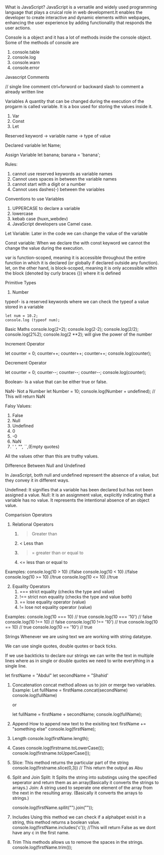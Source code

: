 What is JavaScript?
JavaScript is a versatile and widely used programming language that plays a cruical role in web development.It enables the developer to create interactive and dynamic elements within webpages, enhancing the user experience by adding functionality that responds the user actions.

Console is a object and it has a lot of methods inside the console object.
Some of the methods of console are

1.  console.table
2.  console.log
3.  console.warn
4.  console.error

Javascript Comments

// single line comment
ctrl+forword or backward slash to comment a already written line

Variables
A quantity that can be changed during the execution of the progarm is called variable. It is a box used for storing the values inside it.

1. Var
2. Const
3. Let

Reserved keyword -> variable name -> type of value

Declared variable
let Name;

Assign Variable
let banana;
banana = 'banana';

Rules:

1. cannot use reserved keywords as variable names
2. Cannot uses spaces in between the variable names
3. cannot start with a digit or a number
4. Cannot uses dashes(-) between the variables

Conventions to use Variables

1. UPPERCASE to declare a variable
2. lowercase
3. kebab case (huxn_webdev)
4. JavaScript developers use Camel case.

Let Variable: Later in the code we can change the value of the variable

Const variable: When we declare the with const keyword we cannot the change the value during the execution.

var is function-scoped, meaning it is accessible throughout the entire function in which it is declared (or globally if declared outside any function). let, on the other hand, is block-scoped, meaning it is only accessible within the block (denoted by curly braces {}) where it is defined

Primitive Types

1. Number

typeof- is a reserved keywords where we can check the typeof a value stored in a variable

    let num = 10.2;
    console.log (typeof num);

Basic Maths
console.log(2+2);
console.log(2-2);
console.log(2/2);
console.log(2%2);
console.log(2 \*\*2); will give the power of the number

Increment Operator

let counter = 0;
counter++;
counter++;
counter++;
console.log(counter);

Decrement Operator

let counter = 0;
counter--;
counter--;
counter--;
console.log(counter);

Boolean- Is a value that can be either true or false.

NaN- Not a Number
let Number = 10;
console.log(Number + undefined); // This will return NaN

Falsy Values:

1. False
2. Null
3. Undefined
4. 0
5. -0
6. NaN
7. ' ', "", ``,(Empty quotes)

All the values other than this are truthy values.

Difference Between Null and Undefined

In JavaScript, both null and undefined represent the absence of a value, but they convey it in different ways.

Undefined: It signifies that a variable has been declared but has not been assigned a value.
Null: It is an assignment value, explicitly indicating that a variable has no value. It represents the intentional absence of an object value.

Comparision Operators

1.  Relational Operators
    1.  > Greater than
    2.  < Less than
    3.  > = greater than or equal to
    4.  <= less than or equal to

Examples:
console.log(10 > 10) //false
console.log(10 < 10) //false
console.log(10 >= 10) //true
console.log(10 <= 10) //true

2.  Equality Operators
    1. === strict equality (checks the type and value)
    2. !== strict non equality (checks the type and value both)
    3. == lose equality operator (value)
    4. != lose not equality operator (value)

Examples:
console.log(10 === 10) // true
console.log(10 === '10') // false
console.log(10 !== 10) // false
console.log(10 !== '10') // true
console.log(10 == 10) // true
console.log(10 == '10') // true

Strings
Whenever we are using text we are working with string datatype.

We can use single quotes, double quotes or back ticks.

If we use backticks to declare our strings we can write the text in multiple lines where as in single or double quotes we need to write everything in a single line.

let firstName = "Abdul"
let secondName = "Shahid'

1. Concatenation
   concat method allows us to join or merge two variables.
   Example:
   Let fullName = firstName.concat(secondName)
   console.log(fullName)

   or

   let fullName = firstName + secondName;
   console.log(fullName);

2. Append
   How to append new text to the exisiting text
   firstName += "something else"
   console.log(firstName);

3. Length
   console.log(firstName.length);

4. Cases
   console.log(firstname.toLowerCase());
   console.log(firstname.toUpperCase());

5. Slice: This method returns the particular part of the string
   console.log(firstname.slice(0,3)) // This return the output as Abu

6. Split and Join
   Split: It Splits the string into substings using the specified seperator and return them as an array(Basically it converts the strings to arrays.)
   Join: A string used to seperate one element of the array from the next in the resulting array. (Basically it converts the arrays to strings.)

   console.log(firstName.spllit("").join(""));

7. Includes
   Using this method we can check if a alphabpet exisit in a string, this method returns a boolean value.
   console.log(firstName.includes('c')); //This will return False as we dont have any c in the first name.

8. Trim
   This methods allows us to remove the spaces in the strings.
   console.log(firstName.trim());
